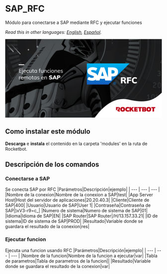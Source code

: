 # SAP_RFC
  
Módulo para conectarse a SAP mediante RFC y ejecutar funciones  

*Read this in other languages: [English](Manual_SAP_RFC.md), [Español](Manual_SAP_RFC.es.md).*
  
![banner](imgs/Banner_SAP_RFC.png)
## Como instalar este módulo
  
__Descarga__ e __instala__ el contenido en la carpeta 'modules' en la ruta de Rocketbot.  



## Descripción de los comandos

### Conectarse a SAP
  
Se conecta SAP por RFC
|Parámetros|Descripción|ejemplo|
| --- | --- | --- |
|Nombre de la conexion|Nombre de la conexion a SAP|test|
|App Server Host|Host del servidor de aplicaciones|20.20.40.3|
|Cliente|Cliente de SAP|400|
|Usuario|Usuario de SAP|User 1|
|Contraseña|Contraseña de SAP|)xV3-r9=c_|
|Numero de sistema|Numero de sistema de SAP|01|
|Idioma|Idioma de SAP|EN|
|SAP Router|SAP Router|/H/13.157.33.21|
|ID de sistema|ID de sistema de SAP|PROD|
|Resultado|Variable donde se guardara el resultado de la conexion|res|

### Ejecutar funcion
  
Ejecuta una funcion usando RFC
|Parámetros|Descripción|ejemplo|
| --- | --- | --- |
|Nombre de la funcion|Nombre de la funcion a ejecutar|var|
|Tabla de parametros|Tabla de parametros de la funcion||
|Resultado|Variable donde se guardara el resultado de la conexion|var|
